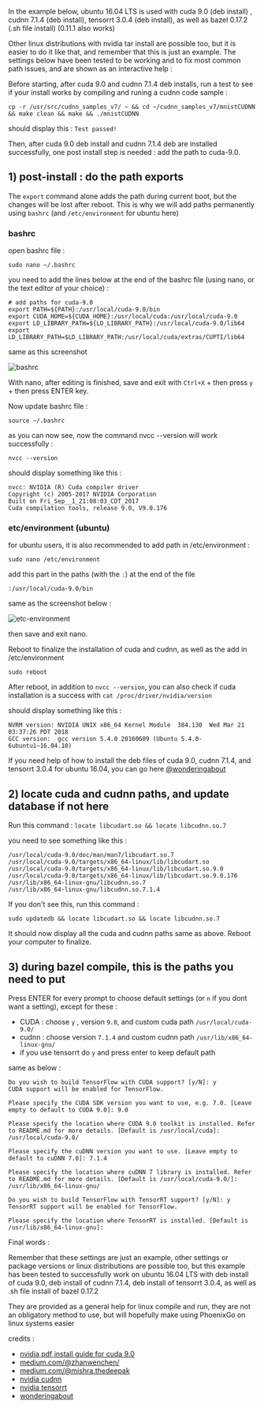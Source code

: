 In the example below, ubuntu 16.04 LTS is used with cuda 9.0 (deb install) ,
cudnn 7.1.4 (deb install), tensorrt 3.0.4 (deb install), as well as bazel 0.17.2 (.sh file install) (0.11.1 also works)

Other linux distributions with nvidia tar install are possible too, but it is easier to do it like that, and remember that this is just an example. The settings below have been tested to be working and to fix most common path issues, and
are shown as an interactive help :

Before starting, after cuda 9.0 and cudnn 7.1.4 deb installs, run a test to see if your install works by compiling and runing a cudnn code sample :

```
cp -r /usr/src/cudnn_samples_v7/ ~ && cd ~/cudnn_samples_v7/mnistCUDNN && make clean && make && ./mnistCUDNN
```

should display this : `Test passed!`

Then, after cuda 9.0 deb install and cudnn 7.1.4 deb are installed successfully, one post install step is needed : add the path to cuda-9.0.

## 1) post-install : do the path exports

The `export` command alone adds the path during current boot, but the changes will be lost after reboot.
This is why we will add paths permanently using `bashrc` (and `/etc/environment` for ubuntu here)

### bashrc

open bashrc file :

`sudo nano ~/.bashrc`

you need to add the lines below at the end of the bashrc file (using nano, or the text editor of your choice) :

```
# add paths for cuda-9.0
export PATH=${PATH}:/usr/local/cuda-9.0/bin
export CUDA_HOME=${CUDA_HOME}:/usr/local/cuda:/usr/local/cuda-9.0
export LD_LIBRARY_PATH=${LD_LIBRARY_PATH}:/usr/local/cuda-9.0/lib64
export LD_LIBRARY_PATH=$LD_LIBRARY_PATH:/usr/local/cuda/extras/CUPTI/lib64
```

same as this screenshot

![bashrc](https://github.com/wonderingabout/nvidia-archives/blob/master/pictures/nano-bashrc.png?raw=true)

With nano, after editing is finished, save and exit with `Ctrl+X` + then press `y` + then press ENTER key.

Now update bashrc file :

`source ~/.bashrc`

as you can now see, now the command nvcc --version will work successfully : 

`nvcc --version`

should display something like this : 

```
nvcc: NVIDIA (R) Cuda compiler driver
Copyright (c) 2005-2017 NVIDIA Corporation
Built on Fri_Sep__1_21:08:03_CDT_2017
Cuda compilation tools, release 9.0, V9.0.176
```

### etc/environment (ubuntu)

for ubuntu users, it is also recommended to add path in /etc/environment :

`sudo nano /etc/environment`

add this part in the paths (with the `:`) at the end of the file

`:/usr/local/cuda-9.0/bin`

same as the screenshot below :

![etc-environment](https://github.com/wonderingabout/nvidia-archives/blob/master/pictures/nano-etc-environment.png?raw=true)

then save and exit nano.

Reboot to finalize the installation of cuda and cudnn, as well as the add in /etc/environment

`sudo reboot`

After reboot, in addition to `nvcc --version`, you can also check if cuda installation is a success with `cat /proc/driver/nvidia/version`

should display something like this :

```
NVRM version: NVIDIA UNIX x86_64 Kernel Module  384.130  Wed Mar 21 03:37:26 PDT 2018
GCC version:  gcc version 5.4.0 20160609 (Ubuntu 5.4.0-6ubuntu1~16.04.10)
```

If you need help of how to install the deb files of cuda 9.0, cudnn 7.1.4, and tensorrt 3.0.4 for ubuntu 16.04, you can go here [@wonderingabout](https://github.com/wonderingabout/nvidia-archives)

## 2) locate cuda and cudnn paths, and update database if not here

Run this command : `locate libcudart.so && locate libcudnn.so.7`

you need to see something like this : 

```
/usr/local/cuda-9.0/doc/man/man7/libcudart.so.7
/usr/local/cuda-9.0/targets/x86_64-linux/lib/libcudart.so
/usr/local/cuda-9.0/targets/x86_64-linux/lib/libcudart.so.9.0
/usr/local/cuda-9.0/targets/x86_64-linux/lib/libcudart.so.9.0.176
/usr/lib/x86_64-linux-gnu/libcudnn.so.7
/usr/lib/x86_64-linux-gnu/libcudnn.so.7.1.4
```
If you don't see this, run this command : 

`sudo updatedb && locate libcudart.so && locate libcudnn.so.7`

It should now display all the cuda and cudnn paths same as above.
Reboot your computer to finalize.

## 3) during bazel compile, this is the paths you need to put

Press ENTER for every prompt to choose default settings (or `n` if you dont want a setting), except for these : 

- CUDA : choose `y` , version `9.0`, and custom cuda path `/usr/local/cuda-9.0/`
- cudnn : choose version `7.1.4` and custom cudnn path `/usr/lib/x86_64-linux-gnu/`
- if you use tensorrt do `y` and press enter to keep default path

same as below :

```
Do you wish to build TensorFlow with CUDA support? [y/N]: y 
CUDA support will be enabled for TensorFlow.

Please specify the CUDA SDK version you want to use, e.g. 7.0. [Leave empty to default to CUDA 9.0]: 9.0

Please specify the location where CUDA 9.0 toolkit is installed. Refer to README.md for more details. [Default is /usr/local/cuda]: /usr/local/cuda-9.0/

Please specify the cuDNN version you want to use. [Leave empty to default to cuDNN 7.0]: 7.1.4

Please specify the location where cuDNN 7 library is installed. Refer to README.md for more details. [Default is /usr/local/cuda-9.0/]: /usr/lib/x86_64-linux-gnu/

Do you wish to build TensorFlow with TensorRT support? [y/N]: y
TensorRT support will be enabled for TensorFlow.

Please specify the location where TensorRT is installed. [Default is /usr/lib/x86_64-linux-gnu]:
```

Final words :

Remember that these settings are just an example, other settings or package versions or linux distributions are possible too, but this example has been tested to successfully work on ubuntu 16.04 LTS with deb install of cuda 9.0, deb install of cudnn 7.1.4, deb install of tensorrt 3.0.4, as well as .sh file install of bazel 0.17.2

They are provided as a general help for linux compile and run, they are not an obligatory method to use, but will hopefully make using PhoenixGo on linux systems easier

credits : 
- [nvidia pdf install guide for cuda 9.0](http://developer.download.nvidia.com/compute/cuda/9.0/Prod/docs/sidebar/CUDA_Installation_Guide_Linux.pdf)
- [medium.com/@zhanwenchen/](https://medium.com/@zhanwenchen/install-cuda-and-cudnn-for-tensorflow-gpu-on-ubuntu-79306e4ac04e)
- [medium.com/@mishra.thedeepak](https://medium.com/@mishra.thedeepak/cuda-and-cudnn-installation-for-tensorflow-gpu-79beebb356d2)
- [nvidia cudnn](https://developer.nvidia.com/rdp/cudnn-archive)
- [nvidia tensorrt](https://developer.nvidia.com/nvidia-tensorrt3-download)
- [wonderingabout](https://github.com/wonderingabout/nvidia-archives)
